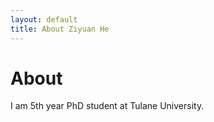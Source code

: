 ```yaml
---
layout: default
title: About Ziyuan He
---
```

# About
I am 5th year PhD student at Tulane University.
